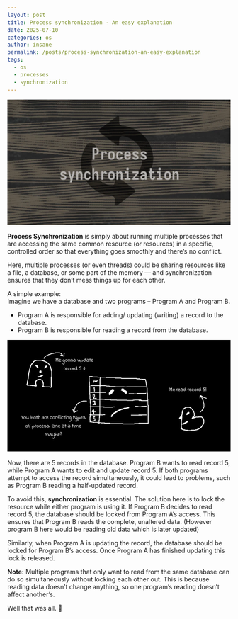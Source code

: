 ```yaml
---
layout: post
title: Process synchronization - An easy explanation
date: 2025-07-10
categories: os
author: insane
permalink: /posts/process-synchronization-an-easy-explanation
tags:
  - os
  - processes
  - synchronization
---
```


![Thumbnail for the post](/assets/process-synchronization-an-easy-explanation/thumbnail.webp)

**Process Synchronization** is simply about running multiple processes that are accessing the same common resource (or resources) in a specific, controlled order so that everything goes smoothly and there’s no conflict.

Here, multiple processes (or even threads) could be sharing resources like a file, a database, or some part of the memory — and synchronization ensures that they don’t mess things up for each other.

A simple example:  
Imagine we have a database and two programs – Program A and Program B.

- Program A is responsible for adding/ updating (writing) a record to the database.
- Program B is responsible for reading a record from the database.

![Diagram illustrating a database with 5 rows and two process A and B. Process A wants to update record 5 while at the same time process B wants to read record 5. This makes the database sad as these are two conflicting types of operations being performed at the same time](/assets/process-synchronization-an-easy-explanation/diagram.webp)

Now, there are 5 records in the database. Program B wants to read record 5, while Program A wants to edit and update record 5. If both programs attempt to access the record simultaneously, it could lead to problems, such as Program B reading a half-updated record.  
  
To avoid this, **synchronization** is essential. The solution here is to lock the resource while either program is using it. If Program B decides to read record 5, the database should be locked from Program A’s access. This ensures that Program B reads the complete, unaltered data. (However program B here would be reading old data which is later updated)  
  
Similarly, when Program A is updating the record, the database should be locked for Program B’s access. Once Program A has finished updating this lock is released.  
  
**Note:** Multiple programs that only want to read from the same database can do so simultaneously without locking each other out. This is because reading data doesn’t change anything, so one program’s reading doesn’t affect another’s.  
  
Well that was all.
🦖
